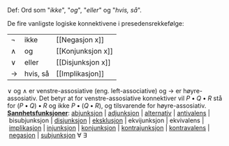 Def:
Ord som "_ikke_", "_og_",  "_eller_" og "_hvis, så_".

De fire vanligste logiske konnektivene i presedensrekkefølge:

| | | |
|-|-|-|
|$\neg$ | ikke  |  [[Negasjon x]] |
|$\wedge$  |og         |  [[Konjunksjon x]] |
|$\vee$|  eller       |  [[Disjunksjon x]]|
|$\rightarrow$| hvis, så  | [[Implikasjon]] |

$\vee$ og $\wedge$ er venstre-assosiative (eng. left-associative) og $\rightarrow$ er høyre-assosiativ. Det betyr at for venstre-assosiative konnektiver vil $P\bullet Q\bullet R$ stå for $(P\bullet Q)\bullet R$  og ikke $P\bullet (Q\bullet R)$, og tilsvarende for høyre-assosiativ.
**[Sannhetsfunksjoner](https://no.wikipedia.org/wiki/Sannhetsfunksjon "Sannhetsfunksjon")**: [abjunksjon](https://no.wikipedia.org/wiki/Abjunksjon "Abjunksjon") | [adjunksjon](https://no.wikipedia.org/wiki/Inklusiv_disjunksjon "Inklusiv disjunksjon") | [alternativ](https://no.wikipedia.org/wiki/Eksklusiv_disjunksjon "Eksklusiv disjunksjon") | [antivalens](https://no.wikipedia.org/wiki/Eksklusiv_disjunksjon "Eksklusiv disjunksjon") | bisubjunksjon | [disjunksjon](https://no.wikipedia.org/wiki/Disjunksjon_(logikk) "Disjunksjon (logikk)") | [eksklusjon](https://no.wikipedia.org/wiki/Eksklusjon_(logikk) "Eksklusjon (logikk)") | ekvijunksjon | ekvivalens | [implikasjon](https://no.wikipedia.org/wiki/Subjunksjon_(logikk) "Subjunksjon (logikk)") | [injunksjon](https://no.wikipedia.org/wiki/Injunksjon "Injunksjon") | [konjunksjon](https://no.wikipedia.org/wiki/Konjunksjon_(logikk) "Konjunksjon (logikk)") | [kontrajunksjon](https://no.wikipedia.org/wiki/Eksklusiv_disjunksjon "Eksklusiv disjunksjon") | [kontravalens](https://no.wikipedia.org/wiki/Eksklusiv_disjunksjon "Eksklusiv disjunksjon") | [negasjon](https://no.wikipedia.org/wiki/Negasjon "Negasjon") | [subjunksjon](https://no.wikipedia.org/wiki/Subjunksjon_(logikk) "Subjunksjon (logikk)")
$\forall$
$\exists$

